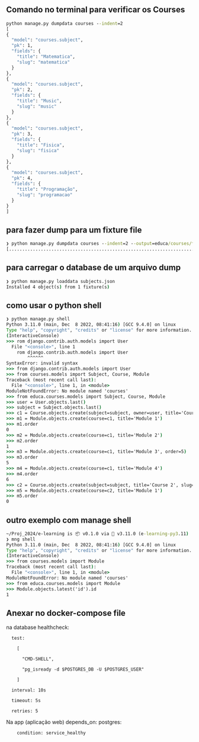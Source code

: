 ## Comando no terminal para verificar os Courses
```cmd
python manage.py dumpdata courses --indent=2
[
{
  "model": "courses.subject",
  "pk": 1,
  "fields": {
    "title": "Matematica",
    "slug": "matematica"
  }
},
{
  "model": "courses.subject",
  "pk": 2,
  "fields": {
    "title": "Music",
    "slug": "music"
  }
},
{
  "model": "courses.subject",
  "pk": 3,
  "fields": {
    "title": "Fisica",
    "slug": "fisica"
  }
},
{
  "model": "courses.subject",
  "pk": 4,
  "fields": {
    "title": "Programação",
    "slug": "programacao"
  }
}
]
```



## para fazer dump para um fixture file
```cmd
❯ python manage.py dumpdata courses --indent=2 --output=educa/courses/fixtures/subjects.json
[...........................................................................]
```

## para carregar o database de um arquivo dump 
```cmd
❯ python manage.py loaddata subjects.json
Installed 4 object(s) from 1 fixture(s)
```

## como usar o python shell
```cmd
❯ python manage.py shell
Python 3.11.0 (main, Dec  8 2022, 08:41:16) [GCC 9.4.0] on linux
Type "help", "copyright", "credits" or "license" for more information.
(InteractiveConsole)
>>> rom django.contrib.auth.models import User
  File "<console>", line 1
    rom django.contrib.auth.models import User
        ^^^^^^
SyntaxError: invalid syntax
>>> from django.contrib.auth.models import User
>>> from courses.models import Subject, Course, Module
Traceback (most recent call last):
  File "<console>", line 1, in <module>
ModuleNotFoundError: No module named 'courses'
>>> from educa.courses.models import Subject, Course, Module
>>> user = User.objects.last()
>>> subject = Subject.objects.last()
>>> c1 = Course.objects.create(subject=subject, owner=user, title='Course 1', slug='course1')
>>> m1 = Module.objects.create(course=c1, title='Module 1')
>>> m1.order
0
>>> m2 = Module.objects.create(course=c1, title='Module 2')
>>> m2.order
1
>>> m3 = Module.objects.create(course=c1, title='Module 3', order=5)
>>> m3.order
5
>>> m4 = Module.objects.create(course=c1, title='Module 4')
>>> m4.order
6
>>> c2 = Course.objects.create(subject=subject, title='Course 2', slug='course2', owner=user)
>>> m5 = Module.objects.create(course=c2, title='Module 1')
>>> m5.order
0
``` 

## outro exemplo com manage shell
```cmd
~/Proj_2024/e-learning is 📦 v0.1.0 via 🐍 v3.11.0 (e-learning-py3.11) 
❯ mng shell
Python 3.11.0 (main, Dec  8 2022, 08:41:16) [GCC 9.4.0] on linux
Type "help", "copyright", "credits" or "license" for more information.
(InteractiveConsole)
>>> from courses.models import Module
Traceback (most recent call last):
  File "<console>", line 1, in <module>
ModuleNotFoundError: No module named 'courses'
>>> from educa.courses.models import Module
>>> Module.objects.latest('id').id
1
```

## Anexar no docker-compose file

na database
healthcheck:

      test:

        [

          "CMD-SHELL",

          "pg_isready -d $POSTGRES_DB -U $POSTGRES_USER"

        ]

      interval: 10s

      timeout: 5s

      retries: 5


Na app (aplicação web)
depends_on:
      postgres:

        condition: service_healthy